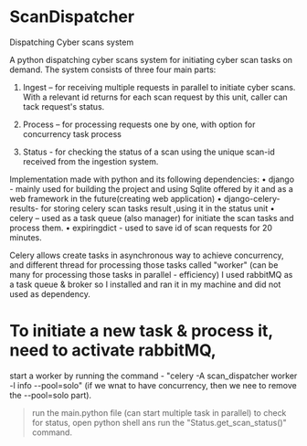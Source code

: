 # ScanDispatcher
Dispatching Cyber scans system

A python dispatching cyber scans system for initiating cyber scan tasks on demand.
The system consists of three four main parts:
1. Ingest – for receiving multiple requests in parallel to initiate cyber scans. With a relevant id returns for each scan request by this unit, caller can tack request's status.
 
2. Process – for processing requests one by one, with option for concurrency task process
 
3. Status - for checking the status of a scan using the unique scan-id received from the ingestion system.
 
 
Implementation made with python and its following dependencies:
• django - mainly used for building the project and using Sqlite offered by it and as a web framework in the future(creating web application)
• django-celery-results- for storing celery scan tasks result ,using it in the status unit
• celery – used as a task queue (also manager) for initiate the scan tasks and process them.
• expiringdict - used to save id of scan requests for 20 minutes.

Celery allows create tasks in asynchronous way to achieve concurrency, and different thread for processing those tasks called "worker" (can be many for processing those tasks in parallel - efficiency)
I used rabbitMQ as a task queue & broker so I installed and ran it in my machine and did not used as dependency.




# To initiate a new task & process it, need to activate rabbitMQ, 
start a worker by running the command - "celery -A scan_dispatcher worker -l info --pool=solo" (if we wnat to have concurrency, then we nee to remove the --pool=solo part).
> run the main.python file (can start multiple task in parallel)
> to check for status, open python shell ans run the "Status.get_scan_status()" command.
 
